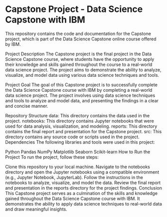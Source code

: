 # Capstone Project - Data Science Capstone with IBM
This repository contains the code and documentation for the Capstone project, which is part of the Data Science Capstone online course offered by IBM.

Project Description
The Capstone project is the final project in the Data Science Capstone course, where students have the opportunity to apply their knowledge and skills gained throughout the course to a real-world data science project. The project aims to demonstrate the ability to analyze, visualize, and model data using various data science techniques and tools.

Project Goal
The goal of this Capstone project is to successfully complete the Data Science Capstone course with IBM by completing a real-world data science project. The project involves using data science techniques and tools to analyze and model data, and presenting the findings in a clear and concise manner.

Repository Structure
data: This directory contains the data used in the project.
notebooks: This directory contains Jupyter notebooks that were used for data analysis, visualization, and modeling.
reports: This directory contains the final report and presentation for the Capstone project.
src: This directory contains any source code or scripts used in the project.
Dependencies
The following libraries and tools were used in this project:

Python
Pandas
NumPy
Matplotlib
Seaborn
Scikit-learn
How to Run the Project
To run the project, follow these steps:

Clone this repository to your local machine.
Navigate to the notebooks directory and open the Jupyter notebooks using a compatible environment (e.g., Jupyter Notebook, JupyterLab).
Follow the instructions in the notebooks to analyze, visualize, and model the data.
Review the final report and presentation in the reports directory for the project findings.
Conclusion
This Capstone project serves as a culmination of the skills and knowledge gained throughout the Data Science Capstone course with IBM. It demonstrates the ability to apply data science techniques to real-world data and draw meaningful insights.
